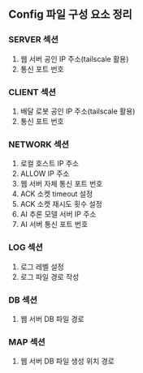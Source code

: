 ## Config 파일 구성 요소 정리

### SERVER 섹션 

1. 웹 서버 공인 IP 주소(tailscale 활용)
2. 통신 포트 번호 

### CLIENT 섹션

1. 배달 로봇 공인 IP 주소(tailscale 활용)
2. 통신 포트 번호

### NETWORK 섹션

1. 로컬 호스트 IP 주소
2. ALLOW IP 주소
3. 웹 서버 자체 통신 포트 번호
4. ACK 소켓 timeout 설정
5. ACK 소켓 재시도 횟수 설정
6. AI 추론 모델 서버 IP 주소
7. AI 서버 통신 포트 번호

### LOG 섹션

1. 로그 레벨 설정
2. 로그 파일 경로 작성

### DB 섹션

1. 웹 서버 DB 파일 경로

### MAP 섹션

1. 웹 서버 DB 파일 생성 위치 경로
